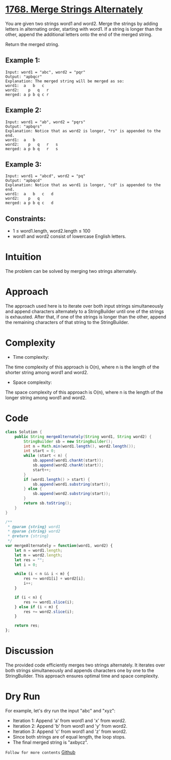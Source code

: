 # [1768. Merge Strings Alternately](https://leetcode.com/problems/merge-strings-alternately/solutions/5136798/easy-solution-with-explanation-100-runtime-o-n/)

You are given two strings word1 and word2. Merge the strings by adding letters in alternating order,
starting with word1. If a string is longer than the other, append the additional letters onto the end 
of the merged string.

Return the merged string.

## Example 1:
```
Input: word1 = "abc", word2 = "pqr"
Output: "apbqcr"
Explanation: The merged string will be merged as so:
word1:  a   b   c
word2:    p   q   r
merged: a p b q c r
```

## Example 2:
```
Input: word1 = "ab", word2 = "pqrs"
Output: "apbqrs"
Explanation: Notice that as word2 is longer, "rs" is appended to the end.
word1:  a   b 
word2:    p   q   r   s
merged: a p b q   r   s
```

## Example 3:
```
Input: word1 = "abcd", word2 = "pq"
Output: "apbqcd"
Explanation: Notice that as word1 is longer, "cd" is appended to the end.
word1:  a   b   c   d
word2:    p   q 
merged: a p b q c   d
```
## Constraints:
- 1 ≤ word1.length, word2.length ≤ 100
- word1 and word2 consist of lowercase English letters.



# Intuition
The problem can be solved by merging two strings alternately.

# Approach

The approach used here is to iterate over both input strings simultaneously and append 
characters alternately to a StringBuilder until one of the strings is exhausted. After 
that, if one of the strings is longer than the other, append the remaining characters of
that string to the StringBuilder.

# Complexity
- Time complexity:

The time complexity of this approach is O(n), where n is the length of the shorter string among 
word1 and word2.

- Space complexity:

The space complexity of this approach is O(n), where n is the length of the longer string among 
word1 and word2.

# Code
```java
class Solution {
    public String mergeAlternately(String word1, String word2) {
        StringBuilder sb = new StringBuilder();
        int n = Math.min(word1.length(), word2.length());
        int start = 0;
        while (start < n) {
            sb.append(word1.charAt(start));
            sb.append(word2.charAt(start));
            start++;
        }
        if (word1.length() > start) {
            sb.append(word1.substring(start));
        } else {
            sb.append(word2.substring(start));
        }
        return sb.toString();
    }
}
```

``` javascript
/**
 * @param {string} word1
 * @param {string} word2
 * @return {string}
 */
var mergeAlternately = function(word1, word2) {
    let n = word1.length;
    let m = word2.length;
    let res = "";
    let i = 0;

    while (i < n && i < m) {
        res += word1[i] + word2[i];
        i++;
    }

    if (i < n) {
        res += word1.slice(i);
    } else if (i < m) {
        res += word2.slice(i);
    }

    return res;
};
```

# Discussion
The provided code efficiently merges two strings alternately. It iterates over both strings 
simultaneously and appends characters one by one to the StringBuilder. This approach ensures
optimal time and space complexity.

# Dry Run

For example, let's dry run the input "abc" and "xyz":

- Iteration 1: Append 'a' from word1 and 'x' from word2.
- Iteration 2: Append 'b' from word1 and 'y' from word2.
- Iteration 3: Append 'c' from word1 and 'z' from word2.
- Since both strings are of equal length, the loop stops.
- The final merged string is "axbycz".

` Follow for more contents ` [Github ](https://github.com/subhadip-hazra)
